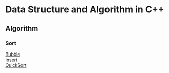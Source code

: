 # Data Structure and Algorithm in C++
## Algorithm
### Sort
[Bubble](/Algorithm/Sort/Bubble.cpp)<br>
[Insert](/Algorithm/Sort/Insert.cpp)<br>
[QuickSort](/Algorithm/Sort/QuickSort.cpp)<br>
